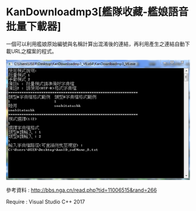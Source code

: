 # KanDownloadmp3[艦隊收藏-艦娘語音批量下載器]
一個可以利用艦娘原始編號與名稱計算出混淆後的連結，再利用產生之連結自動下載URL之檔案的程式。

![image](https://github.com/28598519a/KanDownloadmp3/blob/master/example.PNG)

參考資料 : http://bbs.nga.cn/read.php?tid=11006515&rand=266

Require : Visual Studio C++ 2017
